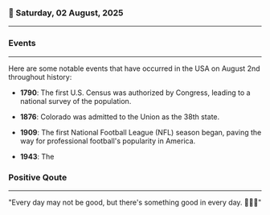 ### 📅 Saturday, 02 August, 2025
------
### Events
------
Here are some notable events that have occurred in the USA on August 2nd throughout history:

- **1790**: The first U.S. Census was authorized by Congress, leading to a national survey of the population.
  
- **1876**: Colorado was admitted to the Union as the 38th state.

- **1909**: The first National Football League (NFL) season began, paving the way for professional football's popularity in America.

- **1943**: The
### Positive Qoute
------
"Every day may not be good, but there's something good in every day. 🌟😊✨"
